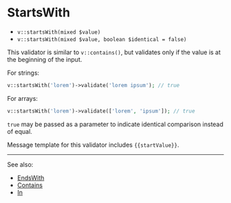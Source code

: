# StartsWith

- `v::startsWith(mixed $value)`
- `v::startsWith(mixed $value, boolean $identical = false)`

This validator is similar to `v::contains()`, but validates
only if the value is at the beginning of the input.

For strings:

```php
v::startsWith('lorem')->validate('lorem ipsum'); // true
```

For arrays:

```php
v::startsWith('lorem')->validate(['lorem', 'ipsum']); // true
```

`true` may be passed as a parameter to indicate identical comparison
instead of equal.

Message template for this validator includes `{{startValue}}`.

***
See also:

  * [EndsWith](EndsWith.md)
  * [Contains](Contains.md)
  * [In](In.md)
